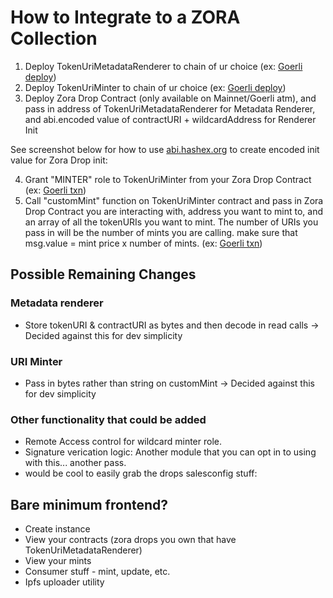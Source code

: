 # How to Integrate to a ZORA Collection
1. Deploy TokenUriMetadataRenderer to chain of ur choice (ex: [Goerli deploy](https://goerli.etherscan.io/address/0xc2538e0f8fce1affc81135e2f6f67b2f0c30400a))
2. Deploy TokenUriMinter to chain of ur choice (ex: [Goerli deploy](https://goerli.etherscan.io/address/0x2c0f8aa33363ddf2cd662474b3e9dd40f5c924e1))
3. Deploy Zora Drop Contract (only available on Mainnet/Goerli atm), and pass in address of TokenUriMetadataRenderer for Metadata Renderer, and abi.encoded value of contractURI + wildcardAddress for Renderer Init

See screenshot below for how to use [abi.hashex.org](https://abi.hashex.org/) to create encoded init value for Zora Drop init:

4. Grant "MINTER" role to TokenUriMinter from your Zora Drop Contract (ex: [Goerli txn](https://goerli.etherscan.io/tx/0x91589c65bb98d7a7517fdea482f754b57554c53edffe2f45e4310076bc0e72a2)) 
5. Call "customMint" function on TokenUriMinter contract and pass in Zora Drop Contract you are interacting with, address you want to mint to, and an array of all the tokenURIs you want to mint. The number of URIs you pass in will be the number of mints you are calling. make sure that msg.value = mint price x number of mints. (ex: [Goerli txn](https://goerli.etherscan.io/tx/0x01ef2f508e8f482e71bf8c20e0c90b427da4bf4cdf7840944d142a3551fbe1c4))

## Possible Remaining Changes

### Metadata renderer
- Store tokenURI & contractURI as bytes and then decode in read calls -> Decided against this for dev simplicity

### URI Minter
- Pass in bytes rather than string on customMint -> Decided against this for dev simplicity

### Other functionality that could be added
- Remote Access control for wildcard minter role.
- Signature verication logic: Another module that you can opt in to using with this... another pass.
- would be cool to easily grab the drops salesconfig stuff:

## Bare minimum frontend?
- Create instance
- View your contracts (zora drops you own that have TokenUriMetadataRenderer)
- View your mints
- Consumer stuff - mint, update, etc.
- Ipfs uploader utility